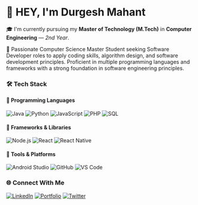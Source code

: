 # 👋 HEY, I'm Durgesh Mahant
🎓 I'm currently pursuing my **Master of Technology (M.Tech)** in **Computer Engineering** — *2nd Year*.

🧬 Passionate Computer Science Master Student seeking Software Developer roles to apply coding skills, algorithm design, and
software development principles. Proficient in multiple programming languages and frameworks with a strong foundation in
software engineering principles.

### 🛠️ Tech Stack

#### 💬 Programming Languages
![Java](https://img.shields.io/badge/-Java-007396?logo=java&logoColor=white)
![Python](https://img.shields.io/badge/-Python-3776AB?logo=python&logoColor=white)
![JavaScript](https://img.shields.io/badge/-JavaScript-F7DF1E?logo=javascript&logoColor=black)
![PHP](https://img.shields.io/badge/-PHP-777BB4?logo=php&logoColor=white)
![SQL](https://img.shields.io/badge/-SQL-4479A1?logo=mysql&logoColor=white)

#### 🧩 Frameworks & Libraries
![Node.js](https://img.shields.io/badge/-Node.js-339933?logo=node.js&logoColor=white)
![React](https://img.shields.io/badge/-React-61DAFB?logo=react&logoColor=black)
![React Native](https://img.shields.io/badge/-React%20Native-61DAFB?logo=react&logoColor=black)

#### 📱 Tools & Platforms
![Android Studio](https://img.shields.io/badge/-Android%20Studio-3DDC84?logo=androidstudio&logoColor=white)
![GitHub](https://img.shields.io/badge/-GitHub-181717?logo=github&logoColor=white)
![VS Code](https://img.shields.io/badge/-VS%20Code-007ACC?logo=visualstudiocode&logoColor=white)


### 🌐 Connect With Me
[![LinkedIn](https://img.shields.io/badge/-LinkedIn-0A66C2?logo=linkedin&logoColor=white)](https://linkedin.com/in/YOUR_LINKEDIN)
[![Portfolio](https://img.shields.io/badge/-Portfolio-000?logo=vercel&logoColor=white)](https://your-portfolio-url.com)
[![Twitter](https://img.shields.io/badge/-Twitter-1DA1F2?logo=twitter&logoColor=white)](https://twitter.com/YOUR_HANDLE)
